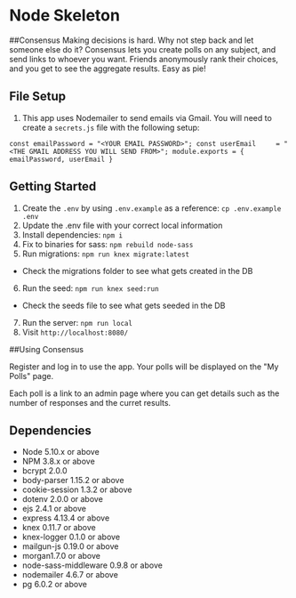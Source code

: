 # Node Skeleton

##Consensus 
Making decisions is hard. Why not step back and let someone else do it? Consensus lets you create polls on any subject, and send links to whoever you want. Friends anonymously rank their choices, and you get to see the aggregate results. Easy as pie!

## File Setup
1. This app uses Nodemailer to send emails via Gmail. You will need to create a `secrets.js` file with the following setup:

`const emailPassword = "<YOUR EMAIL PASSWORD>";
const userEmail     = "<THE GMAIL ADDRESS YOU WILL SEND FROM>";
module.exports = {
  emailPassword,
  userEmail
}`

## Getting Started

1. Create the `.env` by using `.env.example` as a reference: `cp .env.example .env`
2. Update the .env file with your correct local information
3. Install dependencies: `npm i`
4. Fix to binaries for sass: `npm rebuild node-sass`
5. Run migrations: `npm run knex migrate:latest`
  - Check the migrations folder to see what gets created in the DB
6. Run the seed: `npm run knex seed:run`
  - Check the seeds file to see what gets seeded in the DB
7. Run the server: `npm run local`
8. Visit `http://localhost:8080/`

##Using Consensus

Register and log in to use the app. Your polls will be displayed on the "My Polls" page. 



Each poll is a link to an admin page where you can get details such as the number of responses and the curret results. 

## Dependencies

- Node 5.10.x or above
- NPM 3.8.x or above
- bcrypt 2.0.0
- body-parser 1.15.2 or above
- cookie-session 1.3.2 or above
- dotenv 2.0.0 or above
- ejs 2.4.1 or above
- express 4.13.4 or above
- knex 0.11.7 or above
- knex-logger 0.1.0 or above
- mailgun-js 0.19.0 or above
- morgan1.7.0 or above
- node-sass-middleware 0.9.8 or above
- nodemailer 4.6.7 or above
- pg 6.0.2 or above
